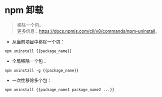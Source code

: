 # npm 卸载

> 移除一个包。  
> 更多信息：<https://docs.npmjs.com/cli/v8/commands/npm-uninstall>。

- 从当前项目中移除一个包：

`npm uninstall {{package_name}}`

- 全局移除一个包：

`npm uninstall -g {{package_name}}`

- 一次性移除多个包：

`npm uninstall {{package_name1 package_name2 ...}}`
